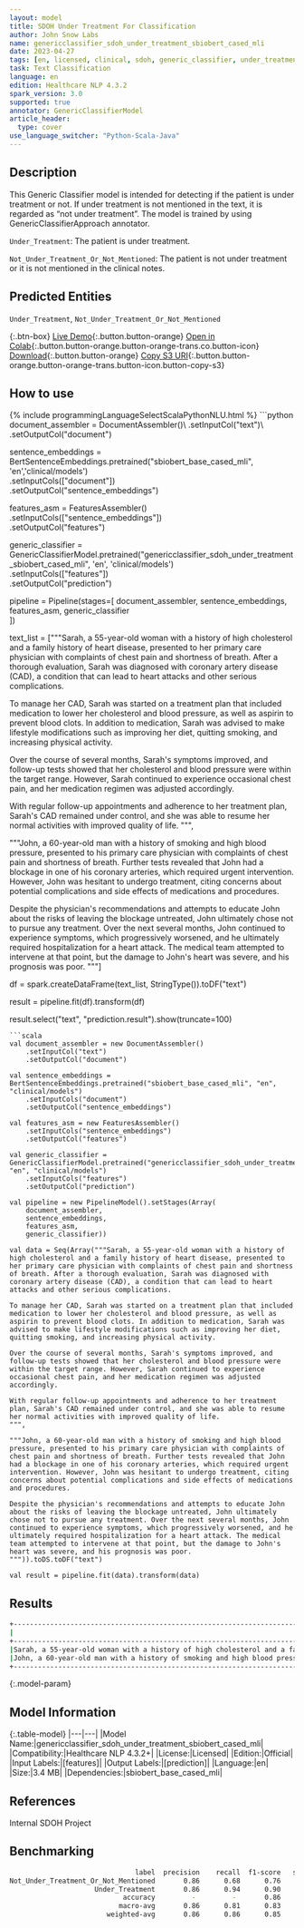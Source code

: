 ```yaml
---
layout: model
title: SDOH Under Treatment For Classification
author: John Snow Labs
name: genericclassifier_sdoh_under_treatment_sbiobert_cased_mli
date: 2023-04-27
tags: [en, licensed, clinical, sdoh, generic_classifier, under_treatment, biobert]
task: Text Classification
language: en
edition: Healthcare NLP 4.3.2
spark_version: 3.0
supported: true
annotator: GenericClassifierModel
article_header:
  type: cover
use_language_switcher: "Python-Scala-Java"
---
```


## Description

This Generic Classifier model is intended for detecting if the patient is under treatment or not. If under treatment is not mentioned in the text, it is regarded as “not under treatment”. The model is trained by using GenericClassifierApproach annotator.

`Under_Treatment`: The patient is under treatment.

`Not_Under_Treatment_Or_Not_Mentioned`: The patient is not under treatment or it is not mentioned in the clinical notes.

## Predicted Entities

`Under_Treatment`, `Not_Under_Treatment_Or_Not_Mentioned`

{:.btn-box}
[Live Demo](https://demo.johnsnowlabs.com/healthcare/SDOH/){:.button.button-orange}
[Open in Colab](https://colab.research.google.com/github/JohnSnowLabs/spark-nlp-workshop/blob/master/healthcare-nlp/27.0.Social_Determinant_of_Health_Models.ipynb){:.button.button-orange.button-orange-trans.co.button-icon}
[Download](https://s3.amazonaws.com/auxdata.johnsnowlabs.com/clinical/models/genericclassifier_sdoh_under_treatment_sbiobert_cased_mli_en_4.3.2_3.0_1682608513576.zip){:.button.button-orange}
[Copy S3 URI](s3://auxdata.johnsnowlabs.com/clinical/models/genericclassifier_sdoh_under_treatment_sbiobert_cased_mli_en_4.3.2_3.0_1682608513576.zip){:.button.button-orange.button-orange-trans.button-icon.button-copy-s3}

## How to use



<div class="tabs-box" markdown="1">
{% include programmingLanguageSelectScalaPythonNLU.html %}
```python
document_assembler = DocumentAssembler()\
    .setInputCol("text")\
    .setOutputCol("document")
        
sentence_embeddings = BertSentenceEmbeddings.pretrained("sbiobert_base_cased_mli", 'en','clinical/models')\
    .setInputCols(["document"])\
    .setOutputCol("sentence_embeddings")

features_asm = FeaturesAssembler()\
    .setInputCols(["sentence_embeddings"])\
    .setOutputCol("features")

generic_classifier = GenericClassifierModel.pretrained("genericclassifier_sdoh_under_treatment_sbiobert_cased_mli", 'en', 'clinical/models')\
    .setInputCols(["features"])\
    .setOutputCol("prediction")

pipeline = Pipeline(stages=[
    document_assembler,
    sentence_embeddings,
    features_asm,
    generic_classifier    
])

text_list = ["""Sarah, a 55-year-old woman with a history of high cholesterol and a family history of heart disease, presented to her primary care physician with complaints of chest pain and shortness of breath. After a thorough evaluation, Sarah was diagnosed with coronary artery disease (CAD), a condition that can lead to heart attacks and other serious complications.

To manage her CAD, Sarah was started on a treatment plan that included medication to lower her cholesterol and blood pressure, as well as aspirin to prevent blood clots. In addition to medication, Sarah was advised to make lifestyle modifications such as improving her diet, quitting smoking, and increasing physical activity.

Over the course of several months, Sarah's symptoms improved, and follow-up tests showed that her cholesterol and blood pressure were within the target range. However, Sarah continued to experience occasional chest pain, and her medication regimen was adjusted accordingly.

With regular follow-up appointments and adherence to her treatment plan, Sarah's CAD remained under control, and she was able to resume her normal activities with improved quality of life.
""",

"""John, a 60-year-old man with a history of smoking and high blood pressure, presented to his primary care physician with complaints of chest pain and shortness of breath. Further tests revealed that John had a blockage in one of his coronary arteries, which required urgent intervention. However, John was hesitant to undergo treatment, citing concerns about potential complications and side effects of medications and procedures.

Despite the physician's recommendations and attempts to educate John about the risks of leaving the blockage untreated, John ultimately chose not to pursue any treatment. Over the next several months, John continued to experience symptoms, which progressively worsened, and he ultimately required hospitalization for a heart attack. The medical team attempted to intervene at that point, but the damage to John's heart was severe, and his prognosis was poor.
"""]

df = spark.createDataFrame(text_list, StringType()).toDF("text")

result = pipeline.fit(df).transform(df)

result.select("text", "prediction.result").show(truncate=100)
```
```scala
val document_assembler = new DocumentAssembler()
    .setInputCol("text")
    .setOutputCol("document")
        
val sentence_embeddings = BertSentenceEmbeddings.pretrained("sbiobert_base_cased_mli", "en", "clinical/models")
    .setInputCols("document")
    .setOutputCol("sentence_embeddings")

val features_asm = new FeaturesAssembler()
    .setInputCols("sentence_embeddings")
    .setOutputCol("features")

val generic_classifier = GenericClassifierModel.pretrained("genericclassifier_sdoh_under_treatment_sbiobert_cased_mli", "en", "clinical/models")
    .setInputCols("features")
    .setOutputCol("prediction")

val pipeline = new PipelineModel().setStages(Array(
    document_assembler,
    sentence_embeddings,
    features_asm,
    generic_classifier))

val data = Seq(Array("""Sarah, a 55-year-old woman with a history of high cholesterol and a family history of heart disease, presented to her primary care physician with complaints of chest pain and shortness of breath. After a thorough evaluation, Sarah was diagnosed with coronary artery disease (CAD), a condition that can lead to heart attacks and other serious complications.

To manage her CAD, Sarah was started on a treatment plan that included medication to lower her cholesterol and blood pressure, as well as aspirin to prevent blood clots. In addition to medication, Sarah was advised to make lifestyle modifications such as improving her diet, quitting smoking, and increasing physical activity.

Over the course of several months, Sarah's symptoms improved, and follow-up tests showed that her cholesterol and blood pressure were within the target range. However, Sarah continued to experience occasional chest pain, and her medication regimen was adjusted accordingly.

With regular follow-up appointments and adherence to her treatment plan, Sarah's CAD remained under control, and she was able to resume her normal activities with improved quality of life.
""",

"""John, a 60-year-old man with a history of smoking and high blood pressure, presented to his primary care physician with complaints of chest pain and shortness of breath. Further tests revealed that John had a blockage in one of his coronary arteries, which required urgent intervention. However, John was hesitant to undergo treatment, citing concerns about potential complications and side effects of medications and procedures.

Despite the physician's recommendations and attempts to educate John about the risks of leaving the blockage untreated, John ultimately chose not to pursue any treatment. Over the next several months, John continued to experience symptoms, which progressively worsened, and he ultimately required hospitalization for a heart attack. The medical team attempted to intervene at that point, but the damage to John's heart was severe, and his prognosis was poor.
""")).toDS.toDF("text")

val result = pipeline.fit(data).transform(data)
```
</div>

## Results

```bash
+----------------------------------------------------------------------------------------------------+--------------------------------------+
|                                                                                                text|                                result|
+----------------------------------------------------------------------------------------------------+--------------------------------------+
|Sarah, a 55-year-old woman with a history of high cholesterol and a family history of heart disea...|                     [Under_Treatment]|
|John, a 60-year-old man with a history of smoking and high blood pressure, presented to his prima...|[Not_Under_Treatment_Or_Not_Mentioned]|
+----------------------------------------------------------------------------------------------------+--------------------------------------+
```

{:.model-param}
## Model Information

{:.table-model}
|---|---|
|Model Name:|genericclassifier_sdoh_under_treatment_sbiobert_cased_mli|
|Compatibility:|Healthcare NLP 4.3.2+|
|License:|Licensed|
|Edition:|Official|
|Input Labels:|[features]|
|Output Labels:|[prediction]|
|Language:|en|
|Size:|3.4 MB|
|Dependencies:|sbiobert_base_cased_mli|

## References

Internal SDOH Project

## Benchmarking

```bash
                               label  precision    recall  f1-score   support
Not_Under_Treatment_Or_Not_Mentioned       0.86      0.68      0.76       222
                     Under_Treatment       0.86      0.94      0.90       450
                            accuracy         -         -       0.86       672
                           macro-avg       0.86      0.81      0.83       672
                        weighted-avg       0.86      0.86      0.85       672
```